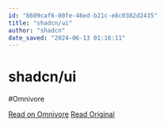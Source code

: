 ```yaml
---
id: "8609caf6-00fe-46ed-b21c-e8c0382d2435"
title: "shadcn/ui"
author: "shadcn"
date_saved: "2024-06-13 01:16:11"
---
```


# shadcn/ui
#Omnivore

[Read on Omnivore](https://omnivore.app/me/shadcn-ui-1900ef3b61a)
[Read Original](https://ui.shadcn.com)

